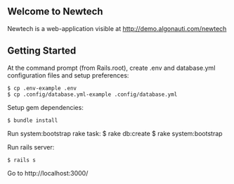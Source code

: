 ## Welcome to Newtech

Newtech is a web-application visible at http://demo.algonauti.com/newtech


## Getting Started

At the command prompt (from Rails.root), create .env and database.yml configuration files and setup preferences:

    $ cp .env-example .env
    $ cp .config/database.yml-example .config/database.yml

Setup gem dependencies:

    $ bundle install

Run system:bootstrap rake task:
    $ rake db:create
    $ rake system:bootstrap

Run rails server:

    $ rails s

Go to http://localhost:3000/


